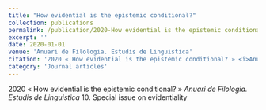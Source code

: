 ```yaml
---
title: "How evidential is the epistemic conditional?"
collection: publications
permalink: /publication/2020-How evidential is the epistemic conditional?
excerpt: ''
date: 2020-01-01
venue: 'Anuari de Filologia. Estudis de Linguistica'
citation: '2020 « How evidential is the epistemic conditional? » <i>Anuari de Filologia. Estudis de Linguistica</i> 10. Special issue on evidentiality'
category: 'Journal articles'
---
```

2020 « How evidential is the epistemic conditional? » <i>Anuari de Filologia. Estudis de Linguistica</i> 10. Special issue on evidentiality